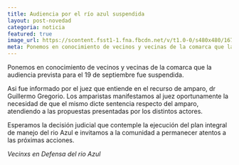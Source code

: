 ```yaml
---
title: Audiencia por el río azul suspendida
layout: post-novedad
categoria: noticia
featured: true
image_url: https://scontent.fsst1-1.fna.fbcdn.net/v/t1.0-0/s480x480/16708477_10210569948140738_9119692308823874340_n.jpg?oh=a087c041e864791c7eb25172d965c6f4&oe=5A518F83
meta: Ponemos en conocimiento de vecinos y vecinas de la comarca que la audiencia prevista para el 19 de septiembre fue suspendida. 
---
```


<p>Ponemos en conocimiento de vecinos y vecinas de la comarca que la audiencia prevista para el 19 de septiembre fue suspendida.</p>

<p>Asi fue informado por el juez que entiende en el recurso de amparo, dr Guillermo Gregorio. Los amparistas manifestamos al juez oportunamente la necesidad de que el mismo dicte sentencia respecto del amparo, atendiendo a las propuestas presentadas por los distintos actores.</p>

<p>Esperamos la decisión judicial que contemple la ejecución del plan integral de manejo del rio Azul e invitamos a la comunidad a permanecer atentos a las próximas acciones.</p>

<i>Vecinxs en Defensa del rio Azul</i>